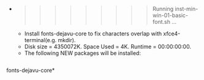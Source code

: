 * >>>>>>>>> Running inst-min-win-01-basic-font.sh ...
  * Install fonts-dejavu-core to fix characters overlap with xfce4-terminal(e.g. mkdir).
  * Disk size = 4350072K. Space Used = 4K. Runtime = 00:00:00:00.
  * The following NEW packages will be installed:
  ```bash
fonts-dejavu-core*
  ```
